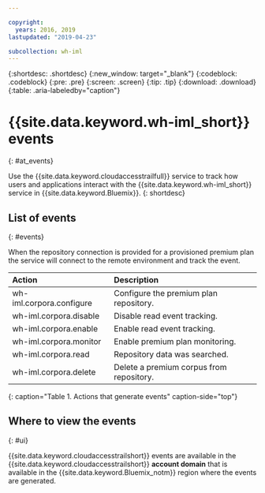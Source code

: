 ```yaml
---

copyright:
  years: 2016, 2019
lastupdated: "2019-04-23"

subcollection: wh-iml
---
```


{:shortdesc: .shortdesc}
{:new_window: target="_blank"}
{:codeblock: .codeblock}
{:pre: .pre}
{:screen: .screen}
{:tip: .tip}
{:download: .download}
{:table: .aria-labeledby="caption"}

<!-- Name your file `at-events.md` and include it in the Reference nav group in your toc file. -->

# {{site.data.keyword.wh-iml_short}} events
{: #at_events}

Use the {{site.data.keyword.cloudaccesstrailfull}} service to track how users and applications interact with the {{site.data.keyword.wh-iml_short}} service in {{site.data.keyword.Bluemix}}.
{: shortdesc}

## List of events
{: #events}

<!-- Make sure you introduce the table with a detailed description that immediately precedes it. For example, see https://cloud.ibm.com/docs/services/cloud-activity-tracker/services?topic=cloud-activity-tracker-cf. -->
When the repository connection is provided for a provisioned premium plan the service will connect to the remote environment and track the event.

| Action | Description |
|:-----------------|:-----------------|
| wh-iml.corpora.configure | Configure the premium plan repository. |
| wh-iml.corpora.disable | Disable read event tracking. |
| wh-iml.corpora.enable | Enable read event tracking. |
| wh-iml.corpora.monitor | Enable premium plan monitoring. |
| wh-iml.corpora.read | Repository data was searched. |
| wh-iml.corpora.delete | Delete a premium corpus from repository. |


{: caption="Table 1. Actions that generate events" caption-side="top"}

## Where to view the events
{: #ui}

{{site.data.keyword.cloudaccesstrailshort}} events are available in the {{site.data.keyword.cloudaccesstrailshort}} **account domain** that is available in the {{site.data.keyword.Bluemix_notm}} region where the events are generated.
